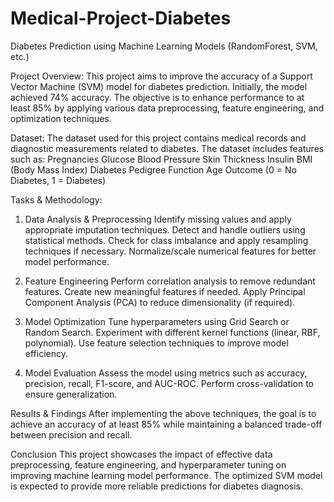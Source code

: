 # Medical-Project-Diabetes

Diabetes Prediction using Machine Learning Models (RandomForest, SVM, etc.)

Project Overview:
This project aims to improve the accuracy of a Support Vector Machine (SVM) model for diabetes prediction. Initially, the model achieved 74% accuracy. The objective is to enhance performance to at least 85% by applying various data preprocessing, feature engineering, and optimization techniques.

Dataset:
The dataset used for this project contains medical records and diagnostic measurements related to diabetes. The dataset includes features such as:
Pregnancies
Glucose
Blood Pressure
Skin Thickness
Insulin
BMI (Body Mass Index)
Diabetes Pedigree Function
Age
Outcome (0 = No Diabetes, 1 = Diabetes)

Tasks & Methodology:
1. Data Analysis & Preprocessing
Identify missing values and apply appropriate imputation techniques.
Detect and handle outliers using statistical methods.
Check for class imbalance and apply resampling techniques if necessary.
Normalize/scale numerical features for better model performance.

2. Feature Engineering
Perform correlation analysis to remove redundant features.
Create new meaningful features if needed.
Apply Principal Component Analysis (PCA) to reduce dimensionality (if required).

3. Model Optimization
Tune hyperparameters using Grid Search or Random Search.
Experiment with different kernel functions (linear, RBF, polynomial).
Use feature selection techniques to improve model efficiency.

4. Model Evaluation
Assess the model using metrics such as accuracy, precision, recall, F1-score, and AUC-ROC.
Perform cross-validation to ensure generalization.

Results & Findings
After implementing the above techniques, the goal is to achieve an accuracy of at least 85% while maintaining a balanced trade-off between precision and recall.


Conclusion
This project showcases the impact of effective data preprocessing, feature engineering, and hyperparameter tuning on improving machine learning model performance. The optimized SVM model is expected to provide more reliable predictions for diabetes diagnosis.

